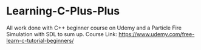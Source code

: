 # Learning-C-Plus-Plus
All work done with C++ beginner course on Udemy and a Particle Fire Simulation with SDL to sum up.
Course Link: https://www.udemy.com/free-learn-c-tutorial-beginners/
